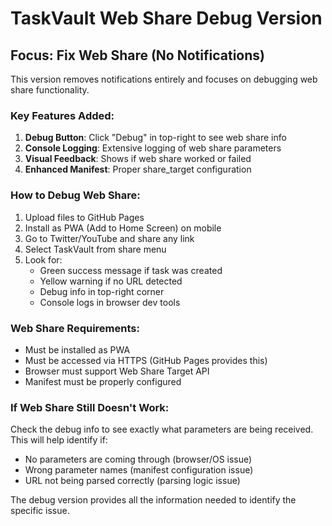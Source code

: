 # TaskVault Web Share Debug Version

## Focus: Fix Web Share (No Notifications)

This version removes notifications entirely and focuses on debugging web share functionality.

### Key Features Added:

1. **Debug Button**: Click "Debug" in top-right to see web share info
2. **Console Logging**: Extensive logging of web share parameters
3. **Visual Feedback**: Shows if web share worked or failed
4. **Enhanced Manifest**: Proper share_target configuration

### How to Debug Web Share:

1. Upload files to GitHub Pages
2. Install as PWA (Add to Home Screen) on mobile
3. Go to Twitter/YouTube and share any link
4. Select TaskVault from share menu
5. Look for:
   - Green success message if task was created
   - Yellow warning if no URL detected
   - Debug info in top-right corner
   - Console logs in browser dev tools

### Web Share Requirements:

- Must be installed as PWA
- Must be accessed via HTTPS (GitHub Pages provides this)
- Browser must support Web Share Target API
- Manifest must be properly configured

### If Web Share Still Doesn't Work:

Check the debug info to see exactly what parameters are being received. This will help identify if:
- No parameters are coming through (browser/OS issue)
- Wrong parameter names (manifest configuration issue)
- URL not being parsed correctly (parsing logic issue)

The debug version provides all the information needed to identify the specific issue.